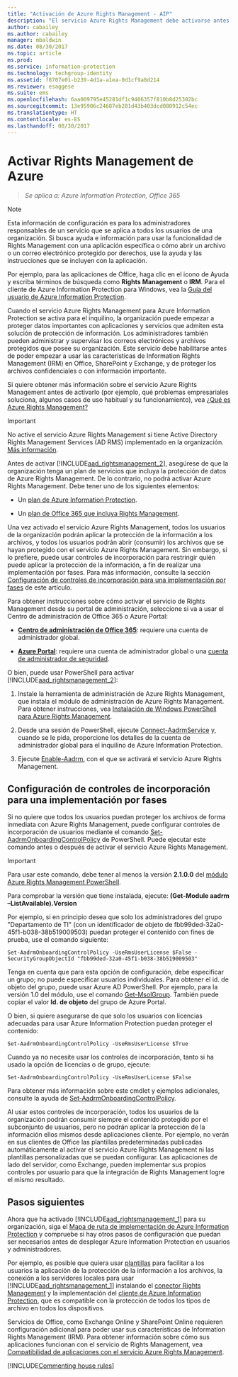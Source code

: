 ```yaml
---
title: "Activación de Azure Rights Management - AIP"
description: "El servicio Azure Rights Management debe activarse antes de que la organización pueda empezar a proteger documentos y correos electrónicos con aplicaciones y servicios que admiten esta solución de protección de información."
author: cabailey
ms.author: cabailey
manager: mbaldwin
ms.date: 08/30/2017
ms.topic: article
ms.prod: 
ms.service: information-protection
ms.technology: techgroup-identity
ms.assetid: f8707e01-b239-4d1a-a1ea-0d1cf9a8d214
ms.reviewer: esaggese
ms.suite: ems
ms.openlocfilehash: 6aa009795e45281df1c9406357f810b8d25302bc
ms.sourcegitcommit: 13e95906c24687eb281d43b403dcd080912c54ec
ms.translationtype: HT
ms.contentlocale: es-ES
ms.lasthandoff: 08/30/2017
---
```

# <a name="activating-azure-rights-management"></a>Activar Rights Management de Azure

>*Se aplica a: Azure Information Protection, Office 365*

> [!NOTE]
> Esta información de configuración es para los administradores responsables de un servicio que se aplica a todos los usuarios de una organización. Si busca ayuda e información para usar la funcionalidad de Rights Management con una aplicación específica o cómo abrir un archivo o un correo electrónico protegido por derechos, use la ayuda y las instrucciones que se incluyen con la aplicación.
>
> Por ejemplo, para las aplicaciones de Office, haga clic en el icono de Ayuda y escriba términos de búsqueda como **Rights Management** o **IRM**. Para el cliente de Azure Information Protection para Windows, vea la [Guía del usuario de Azure Information Protection](../rms-client/client-user-guide.md).
 
Cuando el servicio Azure Rights Management para Azure Information Protection se activa para el inquilino, la organización puede empezar a proteger datos importantes con aplicaciones y servicios que admiten esta solución de protección de información. Los administradores también pueden administrar y supervisar los correos electrónicos y archivos protegidos que posee su organización. Este servicio debe habilitarse antes de poder empezar a usar las características de Information Rights Management (IRM) en Office, SharePoint y Exchange, y de proteger los archivos confidenciales o con información importante.

Si quiere obtener más información sobre el servicio Azure Rights Management antes de activarlo (por ejemplo, qué problemas empresariales soluciona, algunos casos de uso habitual y su funcionamiento), vea [¿Qué es Azure Rights Management?](../understand-explore/what-is-azure-rms.md)

> [!IMPORTANT]
> No active el servicio Azure Rights Management si tiene Active Directory Rights Management Services (AD RMS) implementado en la organización. [Más información](prepare-environment-adrms.md).

Antes de activar [!INCLUDE[aad_rightsmanagement_2](../includes/aad_rightsmanagement_2_md.md)], asegúrese de que la organización tenga un plan de servicios que incluya la protección de datos de Azure Rights Management. De lo contrario, no podrá activar Azure Rights Management. Debe tener uno de los siguientes elementos:

- Un [plan de Azure Information Protection](https://www.microsoft.com/cloud-platform/azure-information-protection-pricing). 

- Un [plan de Office 365 que incluya Rights Management](http://download.microsoft.com/download/E/C/F/ECF42E71-4EC0-48FF-AA00-577AC14D5B5C/Azure_Information_Protection_licensing_datasheet_EN-US.pdf).

Una vez activado el servicio Azure Rights Management, todos los usuarios de la organización podrán aplicar la protección de la información a los archivos, y todos los usuarios podrán abrir (consumir) los archivos que se hayan protegido con el servicio Azure Rights Management. Sin embargo, si lo prefiere, puede usar controles de incorporación para restringir quién puede aplicar la protección de la información, a fin de realizar una implementación por fases. Para más información, consulte la sección [Configuración de controles de incorporación para una implementación por fases](#configuring-onboarding-controls-for-a-phased-deployment) de este artículo.

Para obtener instrucciones sobre cómo activar el servicio de Rights Management desde su portal de administración, seleccione si va a usar el Centro de administración de Office 365 o Azure Portal:

- [**Centro de administración de Office 365**](activate-office365.md): requiere una cuenta de administrador global.

- [**Azure Portal**](activate-azure.md): requiere una cuenta de administrador global o una [cuenta de administrador de seguridad](https://docs.microsoft.com/azure/active-directory/active-directory-assign-admin-roles).

O bien, puede usar PowerShell para activar [!INCLUDE[aad_rightsmanagement_2](../includes/aad_rightsmanagement_2_md.md)]:

1. Instale la herramienta de administración de Azure Rights Management, que instala el módulo de administración de Azure Rights Management. Para obtener instrucciones, vea [Instalación de Windows PowerShell para Azure Rights Management](../deploy-use/install-powershell.md).

2. Desde una sesión de PowerShell, ejecute [Connect-AadrmService](/powershell/module/aadrm/connect-aadrmservice) y, cuando se le pida, proporcione los detalles de la cuenta de administrador global para el inquilino de Azure Information Protection.

3. Ejecute [Enable-Aadrm](/powershell/module/aadrm/enable-aadrm), con el que se activará el servicio Azure Rights Management.

## <a name="configuring-onboarding-controls-for-a-phased-deployment"></a>Configuración de controles de incorporación para una implementación por fases
Si no quiere que todos los usuarios puedan proteger los archivos de forma inmediata con Azure Rights Management, puede configurar controles de incorporación de usuarios mediante el comando [Set-AadrmOnboardingControlPolicy](/powershell/module/aadrm/set-aadrmonboardingcontrolpolicy) de PowerShell. Puede ejecutar este comando antes o después de activar el servicio Azure Rights Management.

> [!IMPORTANT]
> Para usar este comando, debe tener al menos la versión **2.1.0.0** del [módulo Azure Rights Management PowerShell](https://go.microsoft.com/fwlink/?LinkId=257721).
>
> Para comprobar la versión que tiene instalada, ejecute: **(Get-Module aadrm –ListAvailable).Version**

Por ejemplo, si en principio desea que solo los administradores del grupo "Departamento de TI" (con un identificador de objeto de fbb99ded-32a0-45f1-b038-38b519009503) puedan proteger el contenido con fines de prueba, use el comando siguiente:

```
Set-AadrmOnboardingControlPolicy -UseRmsUserLicense $False -SecurityGroupObjectId "fbb99ded-32a0-45f1-b038-38b519009503"
```

Tenga en cuenta que para esta opción de configuración, debe especificar un grupo; no puede especificar usuarios individuales. Para obtener el id. de objeto del grupo, puede usar Azure AD PowerShell. Por ejemplo, para la versión 1.0 del módulo, use el comando [Get-MsolGroup](/powershell/msonline/v1/get-msolgroup). También puede copiar el valor **Id. de objeto** del grupo de Azure Portal.

O bien, si quiere asegurarse de que solo los usuarios con licencias adecuadas para usar Azure Information Protection puedan proteger el contenido:

```
Set-AadrmOnboardingControlPolicy -UseRmsUserLicense $True
```

Cuando ya no necesite usar los controles de incorporación, tanto si ha usado la opción de licencias o de grupo, ejecute:

```
Set-AadrmOnboardingControlPolicy -UseRmsUserLicense $False
```


Para obtener más información sobre este cmdlet y ejemplos adicionales, consulte la ayuda de [Set-AadrmOnboardingControlPolicy](/powershell/aadrm/vlatest/set-aadrmonboardingcontrolpolicy).

Al usar estos controles de incorporación, todos los usuarios de la organización podrán consumir siempre el contenido protegido por el subconjunto de usuarios, pero no podrán aplicar la protección de la información ellos mismos desde aplicaciones cliente. Por ejemplo, no verán en sus clientes de Office las plantillas predeterminadas publicadas automáticamente al activar el servicio Azure Rights Management ni las plantillas personalizadas que se puedan configurar.  Las aplicaciones de lado del servidor, como Exchange, pueden implementar sus propios controles por usuario para que la integración de Rights Management logre el mismo resultado.


## <a name="next-steps"></a>Pasos siguientes
Ahora que ha activado [!INCLUDE[aad_rightsmanagement_1](../includes/aad_rightsmanagement_1_md.md)] para su organización, siga el [Mapa de ruta de implementación de Azure Information Protection](../plan-design/deployment-roadmap.md) y compruebe si hay otros pasos de configuración que puedan ser necesarios antes de desplegar Azure Information Protection en usuarios y administradores. 

Por ejemplo, es posible que quiera usar [plantillas](configure-policy-templates.md) para facilitar a los usuarios la aplicación de la protección de la información a los archivos, la conexión a los servidores locales para usar [!INCLUDE[aad_rightsmanagement_1](../includes/aad_rightsmanagement_1_md.md)] instalando el [conector Rights Management](deploy-rms-connector.md) y la implementación del [cliente de Azure Information Protection](../rms-client/aip-client.md), que es compatible con la protección de todos los tipos de archivo en todos los dispositivos. 

Servicios de Office, como Exchange Online y SharePoint Online requieren configuración adicional para poder usar sus características de Information Rights Management (IRM). Para obtener información sobre cómo sus aplicaciones funcionan con el servicio de Rights Management, vea [Compatibilidad de aplicaciones con el servicio Azure Rights Management](../understand-explore/applications-support.md).


[!INCLUDE[Commenting house rules](../includes/houserules.md)]